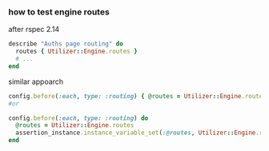 ### how to test engine routes


after rspec 2.14

```ruby
describe "Auths page routing" do
  routes { Utilizer::Engine.routes }
  # ...
end
```


similar appoarch


```ruby
config.before(:each, type: :routing) { @routes = Utilizer::Engine.routes }
#or

config.before(:each, type: :routing) do
  @routes = Utilizer::Engine.routes
  assertion_instance.instance_variable_set(:@routes, Utilizer::Engine.routes)
end
```
